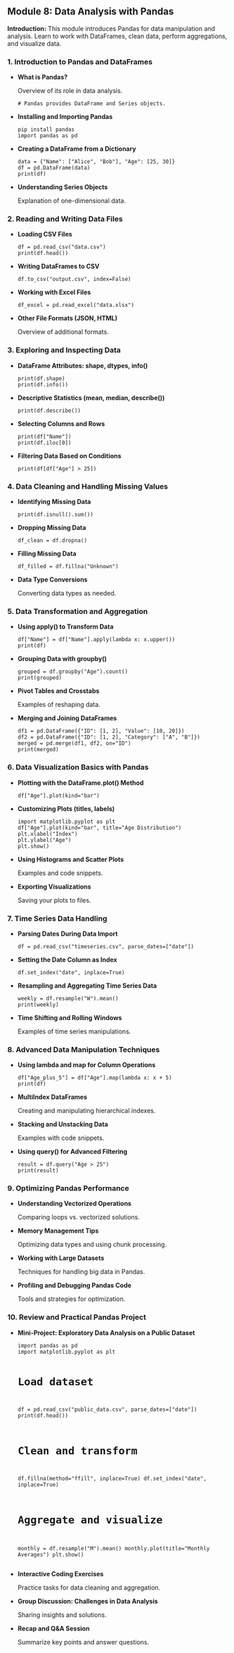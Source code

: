 <h2>Module 8: Data Analysis with Pandas</h2>
    <p><strong>Introduction:</strong> This module introduces Pandas for data manipulation and analysis. Learn to work with DataFrames, clean data, perform aggregations, and visualize data.</p>
    
<h3>1. Introduction to Pandas and DataFrames</h3>
    <ul>
      <li><strong>What is Pandas?</strong>
        <p>Overview of its role in data analysis.</p>
        <pre><code># Pandas provides DataFrame and Series objects.
</code></pre>
      </li>
      <li><strong>Installing and Importing Pandas</strong>
        <pre><code>pip install pandas
import pandas as pd
</code></pre>
      </li>
      <li><strong>Creating a DataFrame from a Dictionary</strong>
        <pre><code>data = {"Name": ["Alice", "Bob"], "Age": [25, 30]}
df = pd.DataFrame(data)
print(df)
</code></pre>
      </li>
      <li><strong>Understanding Series Objects</strong>
        <p>Explanation of one-dimensional data.</p>
      </li>
    </ul>
    
<h3>2. Reading and Writing Data Files</h3>
    <ul>
      <li><strong>Loading CSV Files</strong>
        <pre><code>df = pd.read_csv("data.csv")
print(df.head())
</code></pre>
      </li>
      <li><strong>Writing DataFrames to CSV</strong>
        <pre><code>df.to_csv("output.csv", index=False)
</code></pre>
      </li>
      <li><strong>Working with Excel Files</strong>
        <pre><code>df_excel = pd.read_excel("data.xlsx")
</code></pre>
      </li>
      <li><strong>Other File Formats (JSON, HTML)</strong>
        <p>Overview of additional formats.</p>
      </li>
    </ul>
    
<h3>3. Exploring and Inspecting Data</h3>
    <ul>
      <li><strong>DataFrame Attributes: shape, dtypes, info()</strong>
        <pre><code>print(df.shape)
print(df.info())
</code></pre>
      </li>
      <li><strong>Descriptive Statistics (mean, median, describe())</strong>
        <pre><code>print(df.describe())
</code></pre>
      </li>
      <li><strong>Selecting Columns and Rows</strong>
        <pre><code>print(df["Name"])
print(df.iloc[0])
</code></pre>
      </li>
      <li><strong>Filtering Data Based on Conditions</strong>
        <pre><code>print(df[df["Age"] > 25])
</code></pre>
      </li>
    </ul>
    
<h3>4. Data Cleaning and Handling Missing Values</h3>
    <ul>
      <li><strong>Identifying Missing Data</strong>
        <pre><code>print(df.isnull().sum())
</code></pre>
      </li>
      <li><strong>Dropping Missing Data</strong>
        <pre><code>df_clean = df.dropna()
</code></pre>
      </li>
      <li><strong>Filling Missing Data</strong>
        <pre><code>df_filled = df.fillna("Unknown")
</code></pre>
      </li>
      <li><strong>Data Type Conversions</strong>
        <p>Converting data types as needed.</p>
      </li>
    </ul>
    
<h3>5. Data Transformation and Aggregation</h3>
    <ul>
      <li><strong>Using apply() to Transform Data</strong>
        <pre><code>df["Name"] = df["Name"].apply(lambda x: x.upper())
print(df)
</code></pre>
      </li>
      <li><strong>Grouping Data with groupby()</strong>
        <pre><code>grouped = df.groupby("Age").count()
print(grouped)
</code></pre>
      </li>
      <li><strong>Pivot Tables and Crosstabs</strong>
        <p>Examples of reshaping data.</p>
      </li>
      <li><strong>Merging and Joining DataFrames</strong>
        <pre><code>df1 = pd.DataFrame({"ID": [1, 2], "Value": [10, 20]})
df2 = pd.DataFrame({"ID": [1, 2], "Category": ["A", "B"]})
merged = pd.merge(df1, df2, on="ID")
print(merged)
</code></pre>
      </li>
    </ul>
    
<h3>6. Data Visualization Basics with Pandas</h3>
    <ul>
      <li><strong>Plotting with the DataFrame.plot() Method</strong>
        <pre><code>df["Age"].plot(kind="bar")
</code></pre>
      </li>
      <li><strong>Customizing Plots (titles, labels)</strong>
        <pre><code>import matplotlib.pyplot as plt
df["Age"].plot(kind="bar", title="Age Distribution")
plt.xlabel("Index")
plt.ylabel("Age")
plt.show()
</code></pre>
      </li>
      <li><strong>Using Histograms and Scatter Plots</strong>
        <p>Examples and code snippets.</p>
      </li>
      <li><strong>Exporting Visualizations</strong>
        <p>Saving your plots to files.</p>
      </li>
    </ul>
    
<h3>7. Time Series Data Handling</h3>
    <ul>
      <li><strong>Parsing Dates During Data Import</strong>
        <pre><code>df = pd.read_csv("timeseries.csv", parse_dates=["date"])
</code></pre>
      </li>
      <li><strong>Setting the Date Column as Index</strong>
        <pre><code>df.set_index("date", inplace=True)
</code></pre>
      </li>
      <li><strong>Resampling and Aggregating Time Series Data</strong>
        <pre><code>weekly = df.resample("W").mean()
print(weekly)
</code></pre>
      </li>
      <li><strong>Time Shifting and Rolling Windows</strong>
        <p>Examples of time series manipulations.</p>
      </li>
    </ul>
    
<h3>8. Advanced Data Manipulation Techniques</h3>
    <ul>
      <li><strong>Using lambda and map for Column Operations</strong>
        <pre><code>df["Age_plus_5"] = df["Age"].map(lambda x: x + 5)
print(df)
</code></pre>
      </li>
      <li><strong>MultiIndex DataFrames</strong>
        <p>Creating and manipulating hierarchical indexes.</p>
      </li>
      <li><strong>Stacking and Unstacking Data</strong>
        <p>Examples with code snippets.</p>
      </li>
      <li><strong>Using query() for Advanced Filtering</strong>
        <pre><code>result = df.query("Age > 25")
print(result)
</code></pre>
      </li>
    </ul>
    
<h3>9. Optimizing Pandas Performance</h3>
    <ul>
      <li><strong>Understanding Vectorized Operations</strong>
        <p>Comparing loops vs. vectorized solutions.</p>
      </li>
      <li><strong>Memory Management Tips</strong>
        <p>Optimizing data types and using chunk processing.</p>
      </li>
      <li><strong>Working with Large Datasets</strong>
        <p>Techniques for handling big data in Pandas.</p>
      </li>
      <li><strong>Profiling and Debugging Pandas Code</strong>
        <p>Tools and strategies for optimization.</p>
      </li>
    </ul>
    
<h3>10. Review and Practical Pandas Project</h3>
    <ul>
      <li><strong>Mini-Project: Exploratory Data Analysis on a Public Dataset</strong>
        <pre><code>import pandas as pd
import matplotlib.pyplot as plt

# Load dataset
df = pd.read_csv("public_data.csv", parse_dates=["date"])
print(df.head())

# Clean and transform
df.fillna(method="ffill", inplace=True)
df.set_index("date", inplace=True)

# Aggregate and visualize
monthly = df.resample("M").mean()
monthly.plot(title="Monthly Averages")
plt.show()
</code></pre>
      </li>
      <li><strong>Interactive Coding Exercises</strong>
        <p>Practice tasks for data cleaning and aggregation.</p>
      </li>
      <li><strong>Group Discussion: Challenges in Data Analysis</strong>
        <p>Sharing insights and solutions.</p>
      </li>
      <li><strong>Recap and Q&amp;A Session</strong>
        <p>Summarize key points and answer questions.</p>
      </li>
    </ul>
